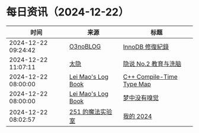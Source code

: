 ﻿# 每日资讯（2024-12-22）

|时间|来源|标题|
|---|---|---|
|2024-12-22 09:24:42|[O3noBLOG](https://feeds.feedburner.com/othree)|[InnoDB 修復紀錄](https://blog.othree.net/log/2024/12/22/innodb-recovery/)|
|2024-12-22 11:07:11|[太隐](https://wangyurui.com/feed.xml)|[隐说 No.2 教育与洗脑](https://wangyurui.com/posts/yin-shuo-no-2-shan-zong-shi-niu-5ac883bd)|
|2024-12-22 08:00:00|[Lei Mao's Log Book](https://leimao.github.io/atom.xml)|[C++ Compile-Time Type Map](https://leimao.github.io/blog/CPP-Compile-Time-Type-Map/)|
|2024-12-22 08:00:00|[Lei Mao's Log Book](https://leimao.github.io/atom.xml)|[梦中没有嗅觉](https://leimao.github.io/essay/%E6%A2%A6%E4%B8%AD%E6%B2%A1%E6%9C%89%E5%97%85%E8%A7%89/)|
|2024-12-22 08:02:57|[251 的魔法实验室](https://blog.251.sh/feed/)|[我的 2024](https://blog.251.sh/oh-my-2024)|
